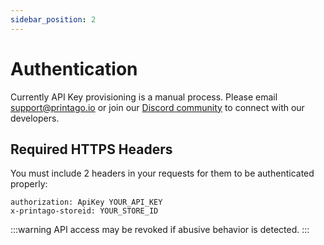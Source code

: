 ```yaml
---
sidebar_position: 2
---
```


# Authentication

Currently API Key provisioning is a manual process.  Please email support@printago.io or join our [Discord community](https://discord.gg/RCFA2u99De) to connect with our developers.

## Required HTTPS Headers

You must include 2 headers in your requests for them to be authenticated properly:

`authorization: ApiKey YOUR_API_KEY`  
`x-printago-storeid: YOUR_STORE_ID`

:::warning
API access may be revoked if abusive behavior is detected.
:::
